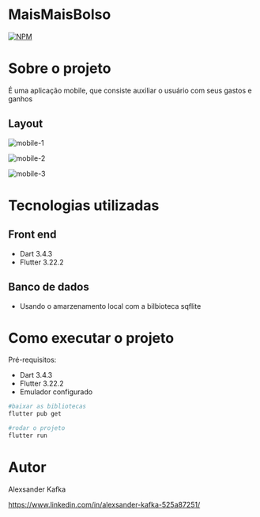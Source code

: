 # MaisMaisBolso
[![NPM](https://img.shields.io/npm/l/react)](https://github.com/alexsanderkafka/MaisMaisBolso/blob/main/LICENSE) 

# Sobre o projeto
É uma aplicação mobile, que consiste auxiliar o usuário com seus gastos e ganhos

## Layout
![mobile-1](https://github.com/alexsanderkafka/MaisMaisBolso/blob/main/assets/screen/Screenshot_20250309_104501.png)

![mobile-2](https://github.com/alexsanderkafka/MaisMaisBolso/blob/main/assets/screen/Screenshot_20250309_104516.png)

![mobile-3](https://github.com/alexsanderkafka/MaisMaisBolso/blob/main/assets/screen/Screenshot_20250309_104536.png)


# Tecnologias utilizadas

## Front end
- Dart 3.4.3
- Flutter 3.22.2

## Banco de dados
- Usando o amarzenamento local com a  bilbioteca sqflite

# Como executar o projeto
Pré-requisitos: 
- Dart 3.4.3
- Flutter 3.22.2
- Emulador configurado

```bash
#baixar as bibliotecas
flutter pub get

#rodar o projeto
flutter run
```

# Autor

Alexsander Kafka

https://www.linkedin.com/in/alexsander-kafka-525a87251/
